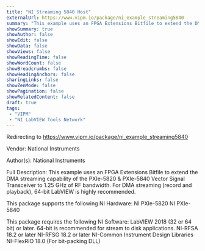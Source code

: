 ```yaml
---
title: "NI Streaming 5840 Host"
externalUrl: https://www.vipm.io/package/ni_example_streaming5840
summary: "This example uses an FPGA Extensions Bitfile to extend the DMA streaming capability of the PXIe-5820 & PXIe-5840 Vector Signal Transceiver to 1.25 GHz of RF bandwidth."
showSummary: true
showAuthor: false
showEdit: false
showData: false
showViews: false
showReadingTime: false
showWordCount: false
showBreadcrumbs: false
showHeadingAnchors: false
sharingLinks: false
showZenMode: false
showPagination: false
showRelatedContent: false
draft: true
tags:
 - "VIPM"
 - "NI LabVIEW Tools Network"
---
```


Redirecting to https://www.vipm.io/package/ni_example_streaming5840

Vendor: National Instruments

Author(s): National Instruments
 
Full Description:
This example uses an FPGA Extensions Bitfile to extend the DMA streaming capability of the PXIe-5820 & PXIe-5840 Vector Signal Transceiver to 1.25 GHz of RF bandwidth. For DMA streaming (record and playback), 64-bit LabVIEW is highly recommended.

This package supports the following NI Hardware:
NI PXIe-5820
NI PXIe-5840

This package requires the following NI Software:
LabVIEW 2018 (32 or 64 bit) or later. 64-bit is recommended for stream to disk applications.
NI-RFSA 18.2 or later
NI-RFSG 18.2 or later
NI-Common Instrument Design Libraries
NI-FlexRIO 18.0 (For bit-packing DLL)